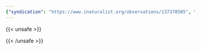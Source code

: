 ```yaml
---
{"syndication": "https://www.inaturalist.org/observations/137378505", "date": "2022-10-02T15:40:22-04:00", "taxon": {"name": "Centaurea jacea", "common_name": "Brown Knapweed"}, "quality_grade": "needs_id", "identifications_most_agree": false, "species_guess": "Brown Knapweed", "identifications_most_disagree": false, "captive": false, "project_ids": [4034], "community_taxon_id": null, "geojson": {"type": "Point", "coordinates": [-75.2068819444, 43.1109336111]}, "owners_identification_from_vision": true, "identifications_count": 0, "obscured": false, "num_identification_agreements": 0, "num_identification_disagreements": 0, "place_guess": "Utica, NY, USA", "photos": [{"id": 234621112, "license_code": "cc-by-nc", "original_dimensions": {"width": 1536, "height": 2048}, "url": "https://inaturalist-open-data.s3.amazonaws.com/photos/234621112/square.jpeg", "attribution": "(c) Brandon Rozek, some rights reserved (CC BY-NC)", "flags": []}]}
---
```

{{< unsafe >}}

{{< /unsafe >}}
